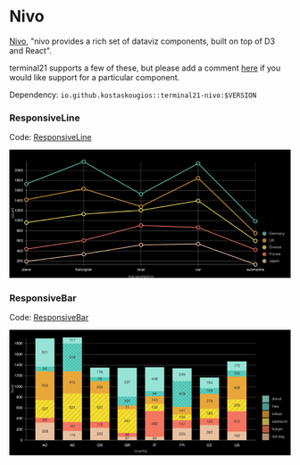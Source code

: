 # Nivo

[Nivo](https://nivo.rocks/), "nivo provides a rich set of dataviz components, built on top of D3 and React".

terminal21 supports a few of these, but please add a comment [here](https://github.com/kostaskougios/terminal21-restapi/discussions/3) if you 
would like support for a particular component.

Dependency: `io.github.kostaskougios::terminal21-nivo:$VERSION`

### ResponsiveLine

Code: [ResponsiveLine](../end-to-end-tests/src/main/scala/tests/nivo/ResponsiveLineChart.scala)

![RL](images/nivo/responsiveline.png)

### ResponsiveBar

Code: [ResponsiveBar](../end-to-end-tests/src/main/scala/tests/nivo/ResponsiveBarChart.scala)

![RB](images/nivo/responsivebar.png)

